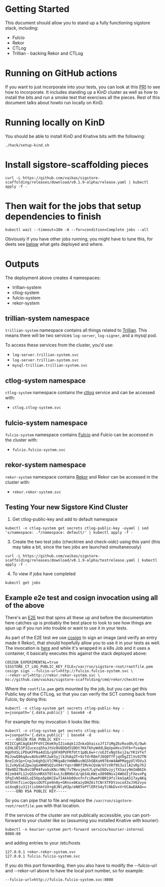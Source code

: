 # Getting Started

This document should allow you to stand up a fully functioning sigstore stack,
including:

 * Fulcio
 * Rekor
 * CTLog
 * Trillian - backing Rekor and CTLog

# Running on GitHub actions

If you want to just incorporate into your tests, you can look at this
[PR](https://github.com/nsmith5/rekor-sidekick/pull/27)] to
see how to incorporate. It includes standing up a KinD cluster as well as how
to install the bits and run a smoke test that exercises all the pieces. Rest of
this document talks about howto run locally on KinD.

# Running locally on KinD

You should be able to install KinD and Knative bits with the following:

```shell
./hack/setup-kind.sh
```

# Install sigstore-scaffolding pieces

```shell
curl -L https://github.com/vaikas/sigstore-scaffolding/releases/download/v0.1.9-alpha/release.yaml | kubectl apply -f -
```

# Then wait for the jobs that setup dependencies to finish

```shell
kubectl wait --timeout=10m -A --for=condition=Complete jobs --all
```

Obviously if you have other jobs running, you might have to tune this, for deets
see [below](#outputs) what gets deployed and where.

 # Outputs

The deployment above creates 4 namespaces:

 * trillian-system
 * ctlog-system
 * fulcio-system
 * rekor-system

## trillian-system namespace

`trillian-system` namespace contains all things related to
[Trillian](https://github.com/google/trillian). This means there will be two
services `log-server`, `log-signer`, and a mysql pod.

To access these services from the cluster, you'd use:

 * `log-server.trillian-system.svc`
 * `log-server.trillian-system.svc`
 * `mysql-trillian.trillian-system.svc`

 ## ctlog-system namespace

 `ctlog-system` namespace contains the
 [ctlog](https://github.com/google/certificate-transparency-go) service and
 can be accessed with:

  * `ctlog.ctlog-system.svc`

## fulcio-system namespace

`fulcio-system` namespace contains [Fulcio](https://github.com/sigstore/fulcio)
and Fulcio can be accessed in the cluster with:

 * `fulcio.fulcio-system.svc`

## rekor-system namespace

`rekor-system` namespace contains [Rekor](https://github.com/sigstore/rekor)
and Rekor can be accessed in the cluster with:

 * `rekor.rekor-system.svc`

## Testing Your new Sigstore Kind Cluster
1) Get ctlog-public-key and add to default namespace 
```shell
kubectl -n ctlog-system get secrets ctlog-public-key -oyaml | sed 's/namespace: .*/namespace: default/' | kubectl apply -f -
```

3) Create the two test jobs (checktree and check-oidc)  using this yaml (this may take a bit, since the two jobs are launched simultaneously) 
```shell
curl -L https://github.com/vaikas/sigstore-scaffolding/releases/download/v0.1.9-alpha/testrelease.yaml | kubectl apply -f -
```

4) To view if jobs have completed
```shell 
kubectl get jobs
``` 

## Example e2e test and cosign invocation using all of the above

There's an [E2E](./github/workflows/fulcio-rekor-kind.yaml) test that spins all
these up and before the documentation here catches up is probably the best place
to look to see how things are spun up if you run into trouble or want to use it
in your tests.

As part of the E2E test we use [cosign](https://github.com/sigstore/cosign) to
sign an image (and verify an entry made it Rekor), that should hopefully allow
you to use it in your tests as well. The invocation is
[here](./testdata/config/sign-job/sign-job.yaml) and while it's wrapped in a k8s
Job and it uses a container, it basically executes this against the stack
deployed above:

```shell
COSIGN_EXPERIMENTAL=true SIGSTORE_CT_LOG_PUBLIC_KEY_FILE=/var/run/sigstore-root/rootfile.pem
cosign sign --fulcio-url=http://fulcio.fulcio-system.svc \
--rekor-url=http://rekor.rekor-system.svc \
ko://github.com/vaikas/sigstore-scaffolding/cmd/rekor/checktree
```

Where the `rootfile.pem` gets mounted by the job, but you can get this Public
key of the CTLog, so that you can verify the SCT coming back from Fulcio, by
doing this:

```shell
kubectl -n ctlog-system get secrets ctlog-public-key -o=jsonpath='{.data.public}' | base64 -d
```

For example for my invocation it looks like this:

```shell
kubectl -n ctlog-system get secrets ctlog-public-key -o=jsonpath='{.data.public}' | base64 -d
-----BEGIN RSA PUBLIC KEY-----
MIICCgKCAgEAtPFdYCIKeK9yIZioAqk1JZnkxQVaisxJf17iMgZ6zRxoOh/E/Owh
GIHLUE53P3Zucezq5haJtUz0U8DQd5SDDt7KkT6hyWddLBqVpeHsvIVFb+fva4pn
HgUhXSLiPDuKFP6a4d1b/g9FX0PUFRfUtt1pBL6w+r/oEZtvNgt6xj2a/YK1Vfef
MzJowQ86qAuvAUko9Rt2wkSyjlk3hAq3T+9zTdrR8mfJ6Q0TfFjqVDgZIlVu92TN
BneIzkSp+CnpJo6ghQiVlCMKqaBzYmNWBusNGShGBXuH976nW4AWPMagyUlYDVu3
1L2vHyEuEZpwJgGxWH0SQ2uV94rYqnrdNRfIMvkCQsW/U7zVRf9S3u1lA2sRp7h2
fBe0D27Bu0sCOPH4fwabsKNcrNN/7vTNvujmoS7LqYwI6DvzyjTXSazy9mImB6Ik
0Izm94FL12vQSSsHRXXT0lkvL3cBRHbCd/qk54LKWisO098Nsx24W6dIjFXevnPg
SPqIvN546ELoE5Opa5p8KCEw7IAkkb0OvnfnfciRwmPVBR19fslkm1qAS17ayAKq
OFShVnTiiecQpssOUTCpe9n0y+GRnsx6KazyDHZ6iTCNrXTFDYzocoX3xJV62vyo
uiXoqBju311tisbKmtUX+g8JNlyH3p/eN0TePflERtS4yTcNkDvxVrUCAwEAAQ==
-----END RSA PUBLIC KEY-----
```

So you can pipe that to file and replace the `/var/run/sigstore-root/rootfile.pem`
with that location.

If the services of the cluster are not publically accessible, you can
port-forward to your cluster like so (assuming you installed Knative with
kourier):

```shell
kubectl -n kourier-system port-forward service/kourier-internal 8080:80
```

and adding entries to your /etc/hosts

```
127.0.0.1 rekor.rekor-system.svc
127.0.0.1 fulcio.fulcio-system.svc
```

If you do this port forwarding, then you also have to modify the --fulcio-url
and --rekor-url above to have the local port number, so for example:

```
--fulcio-url=http://fulcio.fulcio-system.svc:8080
```
